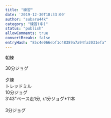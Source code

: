 ```yaml
---
title: "練習"
date: '2019-12-30T18:33:00'
author: "subaru44k"
category: "練習(中)"
status: "publish"
allowComments: true
convertBreaks: false
entryHash: "85c4e066ebf1c48389a7a94fa2031efa"
---
```

朝練<div>30分ジョグ</div><div><br></div><div>夕練</div><div>トレッドミル</div><div>10分ジョグ</div><div>3'43"ペース走1分, r.1分ジョグ*11本</div><div><br></div><div>3分ジョグ</div>
